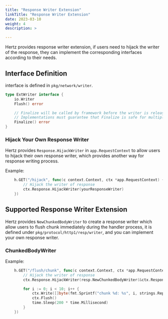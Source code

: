```yaml
---
title: "Response Writer Extension"
linkTitle: "Response Writer Extension"
date: 2023-03-10
weight: 4
description: >

---
```


Hertz provides response writer extension, if users need to hijack the writer of the response, they can implement the corresponding interfaces according to their needs.

## Interface Definition

interface is defined in `pkg/network/writer`.

```go
type ExtWriter interface {
	io.Writer
	Flush() error

	// Finalize will be called by framework before the writer is released.
	// Implementations must guarantee that Finalize is safe for multiple calls.
	Finalize() error
}
```

### Hijack Your Own Response Writer

Hertz provides `Response.HijackWriter` in `app.RequestContext` to allow users to hijack their own response writer, which provides another way for response writing process.

Example:

```go
	h.GET("/hijack", func(c context.Context, ctx *app.RequestContext) {
		// Hijack the writer of response
		ctx.Response.HijackWriter(yourResponseWriter)
	})
```

## Supported Response Writer Extension

Hertz provides `NewChunkedBodyWriter` to create a response writer which allow users to flush chunk immediately during the handler process, it is defined under `pkg/protocol/http1/resp/writer`, and you can implement your own response writer.

### ChunkedBodyWriter

Example:

```go
	h.GET("/flush/chunk", func(c context.Context, ctx *app.RequestContext) {
		// Hijack the writer of response
		ctx.Response.HijackWriter(resp.NewChunkedBodyWriter(&ctx.Response, ctx.GetWriter()))

		for i := 0; i < 10; i++ {
			ctx.Write([]byte(fmt.Sprintf("chunk %d: %s", i, strings.Repeat("hi~", i)))) // nolint: errcheck
			ctx.Flush()                                                                 // nolint: errcheck
			time.Sleep(200 * time.Millisecond)
		}
	})
```
